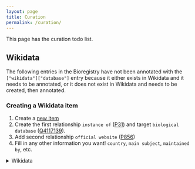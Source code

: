 ```yaml
---
layout: page
title: Curation
permalink: /curation/
---
```

This page has the curation todo list.

## Wikidata

The following entries in the Bioregistry have not been annotated with the `["wikidata"]["database"]` entry because it
either exists in Wikidata and it needs to be annotated, or it does not exist in Wikidata and needs to be created, then
annotated.

### Creating a Wikidata item

1. Create a [new item](https://www.wikidata.org/wiki/Special:NewItem)
2. Create the first relationship `instance of` ([P31](https://www.wikidata.org/wiki/Property:P31))
   and target `biological database` ([Q4117139](https://www.wikidata.org/wiki/Q4117139)).
3. Add second relationship `official website` ([P856](https://www.wikidata.org/wiki/Property:P856))
4. Fill in any other information you want! `country`, `main subject`, `maintained by`, etc.

<details>
    <summary>Wikidata</summary>
<table>
<thead>
<tr>
    <th>Prefix</th>
    <th>Name</th>
</tr>
</thead>
<tbody>
    {% for entry in site.data.curation["wikidata"] %}
    <tr>
        <td>{{ entry.prefix }}</td>
        <td>{{ entry.name }}</td>
    </tr>
    {% endfor %}
</tbody>
</table>
</details>




